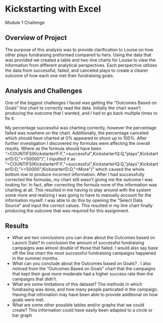 # Kickstarting with Excel
Module 1 Challenge 

## Overview of Project
The purpose of this analysis was to provide clarification to Louise on how other plays fundraising preformed compared to hers. Using the data that was provided we created a table and two-line charts for Louise to view the information from different analytical perspectives. Each perspective utilizes the data from successful, failed, and canceled plays to create a clearer outcome of how each one met their fundraising goals.

## Analysis and Challenges
One of the biggest challenges I faced was getting the “Outcomes Based on Goals” line chart to correctly read the data. Initially the chart wasn’t producing the outcome that I wanted, and I had to go back multiple times to fix it. 
  
My percentage successful was charting correctly, however the percentage failed was nowhere on the chart. Additionally, the percentage canceled which should have charted at 0% appeared to shoot up to 100%. After further investigation I discovered my formulas were affecting the overall results. Where as the formula should have been “=COUNTIFS(Kickstarter!F:F,"=successful",Kickstarter!Q:Q,"plays",Kickstarter!D:D,">=50000")”, I inputted it as “=COUNTIFS(Kickstarter!F:F,"=successful",Kickstarter!Q:Q,"plays",Kickstarter!D:D,">=50000",Kickstarter!D:D,"<More")” which caused the whole bottom row to produce incorrect information. After I had successfully corrected the formulas, my chart still wasn’t giving me the outcome I was looking for. In fact, after correcting the formula none of the information was charting at all. This resulted in me having to play around with the system some more and realizing I was going to have to manually account for the information myself. I was able to do this by opening the “Select Data Source” and input the correct values. This resulted in my line chart finally producing the outcome that was required for this assignment.  
## Results

- What are two conclusions you can draw about the Outcomes based on Launch Date?
In conclusion the amount of successful fundraising campaigns was almost double of those that failed. I would also say base off the line chart the most successful fundraising campaigns happened in the summer months. 
- What can you conclude about the Outcomes based on Goals?
. I also noticed from the “Outcomes Based on Goals” chart that the campaigns that kept their goal more moderate had a higher success rate then the campaigns that didn’t. 
- What are some limitations of this dataset?
The methods in which fundrasing was done, and how many people particated in the campaign. Having that infomation may have been able to provide additional on how goals were met. 
- What are some other possible tables and/or graphs that we could create?
This information could have easily been adapted to a circle or bar graph 

